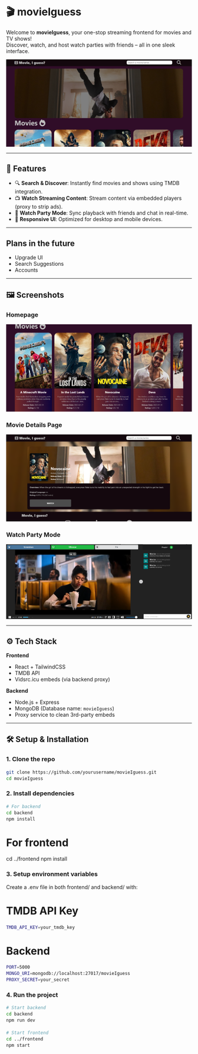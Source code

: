 # 🎬 movieIguess

Welcome to **movieIguess**, your one-stop streaming frontend for movies and TV shows!  
Discover, watch, and host watch parties with friends – all in one sleek interface.

![movieIguess Banner](src/assets/banner.png)

---

## 🚀 Features

- 🔍 **Search & Discover**: Instantly find movies and shows using TMDB integration.
- 📺 **Watch Streaming Content**: Stream content via embedded players (proxy to strip ads).
- 👯 **Watch Party Mode**: Sync playback with friends and chat in real-time.
- 🎨 **Responsive UI**: Optimized for desktop and mobile devices.

---
## Plans in the future
- Upgrade UI
- Search Suggestions
- Accounts
---

## 🖼️ Screenshots

### Homepage  
![Homepage](src/assets/home.png)

### Movie Details Page  
![Movie Detail](src/assets/details.png)

### Watch Party Mode  
![Watch Party](src/assets/watchparty.png)

---

## ⚙️ Tech Stack

**Frontend**
- React + TailwindCSS
- TMDB API
- Vidsrc.icu embeds (via backend proxy)

**Backend**
- Node.js + Express
- MongoDB (Database name: `movieIguess`)
- Proxy service to clean 3rd-party embeds

---

## 🛠️ Setup & Installation

### 1. Clone the repo

```bash
git clone https://github.com/yourusername/movieIguess.git
cd movieIguess
```
### 2. Install dependencies
```bash
# For backend
cd backend
npm install
```
# For frontend
cd ../frontend
npm install
### 3. Setup environment variables
Create a .env file in both frontend/ and backend/ with:

# TMDB API Key
```bash
TMDB_API_KEY=your_tmdb_key
```

# Backend
```bash
PORT=5000
MONGO_URI=mongodb://localhost:27017/movieIguess
PROXY_SECRET=your_secret
```

### 4. Run the project
```bash
# Start backend
cd backend
npm run dev

# Start frontend
cd ../frontend
npm start
```